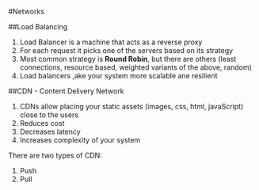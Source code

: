 #Networks

##Load Balancing

1) Load Balancer is a machine that acts as a reverse proxy
2) For each request it picks one of the servers based on its strategy
3) Most common strategy is **Round Robin**, but there are others (least connections, resource based, weighted variants of the above, random)
4) Load balancers ,ake your system more scalable ane resilient

##CDN - Content Delivery Network

1) CDNs allow placing your static assets (images, css, html, javaScript) close to the users
2) Reduces cost
3) Decreases latency
4) Increases complexity of your system

There are two types of CDN:
1) Push
2) Pull


